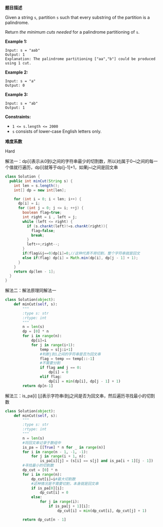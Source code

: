 **题目描述**   

Given a string `s`, partition `s` such that every substring of the partition is a palindrome.

Return *the minimum cuts needed* for a palindrome partitioning of `s`.

 

**Example 1:**

```
Input: s = "aab"
Output: 1
Explanation: The palindrome partitioning ["aa","b"] could be produced using 1 cut.
```

**Example 2:**

```
Input: s = "a"
Output: 0
```

**Example 3:**

```
Input: s = "ab"
Output: 1
```

 

**Constraints:**

- `1 <= s.length <= 2000`
- `s` consists of lower-case English letters only.

**难度系数**    

Hard

解法一：dp[i]表示从0到i之间的字符串最少的切割数，所以对j属于0~i之间的每一个值就行遍历，dp[i]就等于dp[j-1]+1，如果j~i之间是回文串

```java
class Solution {
  public int minCut(String s) {
    int len = s.length();
    int[] dp = new int[len];

    for (int i = 0; i < len; i++) {
      dp[i] = i;
      for (int j = 0; j <= i; ++j) {
        boolean flag=true;
        int right = i , left = j;
        while (left <= right) {
          if (s.charAt(left)!=s.charAt(right)){
            flag=false;
            break;
          }
          left++;right--;
        }
        if(flag&&j==0)dp[i]=0;//这种代表不用切割，整个字符串就是回文
        else if(flag) dp[i] = Math.min(dp[i], dp[j - 1] + 1);
      }
    }
    return dp[len - 1];
  }
}
```

解法二：解法原理同解法一

```python
class Solution(object):
    def minCut(self, s):
        """
        :type s: str
        :rtype: int
        """
        n = len(s)
        dp = [0] * n
        for i in range(n):
            dp[i]=i
            for j in range(i+1):
                temp = s[j:i+1]
                #判断j到i之间的字符串是否为回文串
                flag = temp == temp[::-1]
                #不需要分割
                if flag and j == 0:
                    dp[i] = 0
                elif flag:
                    dp[i] = min(dp[i], dp[j - 1] + 1)
        return dp[n-1]
```

解法三：is_pa[i] [j]表示字符串i到j之间是否为回文串，然后遍历寻找最小的切割数

```python
class Solution(object):
    def minCut(self, s):
        """
        :type s: str
        :rtype: int
        """
        n = len(s)
        #将回文串记录于数组中
        is_pa = [[True] * n for _ in range(n)]
        for i in range(n - 1, -1, -1):
            for j in range(i + 1, n):
                is_pa[i][j] = (s[i] == s[j] and is_pa[i + 1][j - 1])
		#寻找最小的切割数
        dp_cut = [0] * n
        for i in range(n):
            dp_cut[i]=i#最大切割数
            #这种情况是不需要切割，本身就是回文串
            if is_pa[0][i]:
                dp_cut[i] = 0
            else:
                for j in range(i):
                    if is_pa[j + 1][i]:
                        dp_cut[i] = min(dp_cut[i], dp_cut[j] + 1)

        return dp_cut[n - 1]
```

